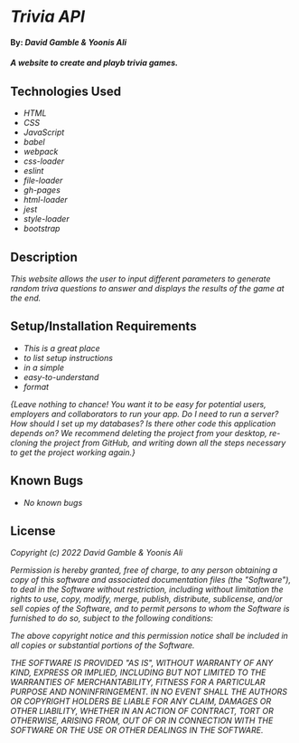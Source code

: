 # _Trivia API_

#### By: _**David Gamble & Yoonis Ali**_

#### _A website to create and playb trivia games._

## Technologies Used

* _HTML_
* _CSS_
* _JavaScript_
* _babel_
* _webpack_
* _css-loader_
* _eslint_
* _file-loader_
* _gh-pages_
* _html-loader_
* _jest_
* _style-loader_
* _bootstrap_

## Description

_This website allows the user to input different parameters to generate random triva questions to answer and displays the results of the game at the end._

## Setup/Installation Requirements

* _This is a great place_
* _to list setup instructions_
* _in a simple_
* _easy-to-understand_
* _format_

_{Leave nothing to chance! You want it to be easy for potential users, employers and collaborators to run your app. Do I need to run a server? How should I set up my databases? Is there other code this application depends on? We recommend deleting the project from your desktop, re-cloning the project from GitHub, and writing down all the steps necessary to get the project working again.}_

## Known Bugs

* _No known bugs_

## License

_Copyright (c) 2022 David Gamble & Yoonis Ali_

_Permission is hereby granted, free of charge, to any person obtaining a copy of this software and associated documentation files (the "Software"), to deal in the Software without restriction, including without limitation the rights to use, copy, modify, merge, publish, distribute, sublicense, and/or sell copies of the Software, and to permit persons to whom the Software is furnished to do so, subject to the following conditions:_

_The above copyright notice and this permission notice shall be included in all copies or substantial portions of the Software._

_THE SOFTWARE IS PROVIDED "AS IS", WITHOUT WARRANTY OF ANY KIND, EXPRESS OR IMPLIED, INCLUDING BUT NOT LIMITED TO THE WARRANTIES OF MERCHANTABILITY, FITNESS FOR A PARTICULAR PURPOSE AND NONINFRINGEMENT. IN NO EVENT SHALL THE AUTHORS OR COPYRIGHT HOLDERS BE LIABLE FOR ANY CLAIM, DAMAGES OR OTHER LIABILITY, WHETHER IN AN ACTION OF CONTRACT, TORT OR OTHERWISE, ARISING FROM, OUT OF OR IN CONNECTION WITH THE SOFTWARE OR THE USE OR OTHER DEALINGS IN THE SOFTWARE._
